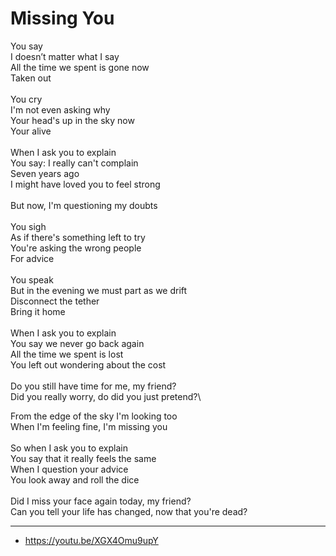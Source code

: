 # Missing You

You say\
I doesn’t matter what I say\
All the time we spent is gone now\
Taken out\
\
You cry\
I'm not even asking why\
Your head's up in the sky now\
Your alive\
\
When I ask you to explain\
You say: I really can't complain\
Seven years ago\
I might have loved you to feel strong\
\
But now, I'm questioning my doubts\
\
You sigh\
As if there's something left to try\
You're asking the wrong people\
For advice\
\
You speak\
But in the evening we must part as we drift\
Disconnect the tether\
Bring it home\
\
When I ask you to explain\
You say we never go back again\
All the time we spent is lost\
You left out wondering about the cost\
\
Do you still have time for me, my friend?\
Did you really worry, do did you just pretend?\

From the edge of the sky I'm looking too\
When I'm feeling fine, I'm missing you\
\
So when I ask you to explain\
You say that it really feels the same\
When I question your advice\
You look away and roll the dice\
\
Did I miss your face again today, my friend?\
Can you tell your life has changed, now that you're dead?

---
- https://youtu.be/XGX4Omu9upY
